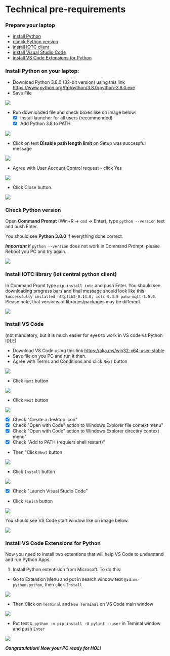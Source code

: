 # Technical pre-requirements
### Prepare your laptop
* [install Python](#install-python-on-your-laptop)
* [check Python version](#check-python-version)
* [install IOTC client](#install-iotc-library-iot-central-python-client)
* [install Visual Studio Code](#install-vs-code)
* [install VS Code Extensions for Python](#install-vs-code-extensions-for-python)

### Install Python on your laptop:
* Download Python 3.8.0 (32-bit version) using this link https://www.python.org/ftp/python/3.8.0/python-3.8.0.exe
* Save File

![](media/Save-Run.png)

* Run downloaded file and check boxes like on image below:
  - [x] Install launcher for all users (recommended)
  - [x] Add Python 3.8 to PATH

![](media/run-tick.png)

* Click on text **Disable path length limit** on Setup was successful message

![](media/disable-260-limit.png)

* Agree with User Account Control request - click Yes

![](media/UAC-yes.png)

* Click Close button.

![](media/close.png)

### Check Python version
Open **Command Prompt** (Win+R -> `cmd` -> Enter), type `python --version` text and push Enter.

You should see **Python 3.8.0** if everything done correct.

***Important*** If `python --version` does not work in Command Prompt, please Reboot you PC and try again.

![](media/check-python-version.png)

### Install IOTC library (iot central python client)
In Command Promt type  `pip install iotc` and push Enter. You should see downloading progress bars and final message should look like this `Successfully installed httplib2-0.14.0, iotc-0.3.5 paho-mqtt-1.5.0`. Please note, that versions of libraries/packages may be different.

![](media/install-iotc.png)

### Install VS Code 
(not mandatory, but it is much easier for eyes to work in VS code vs Python IDLE)
* Download VS Code using this link https://aka.ms/win32-x64-user-stable
* Save file on you PC and run it then.
* Agree with Terms and Conditions and click `Next` button

![](media/vscode/vscode1.PNG)

* Click `Next` button

![](media/vscode/vscode2.PNG)

* Click `Next` button

![](media/vscode/vscode3.PNG)

* [x] Check "Create a desktop icon"
* [x] Check "Open with Code" action to Windows Explorer file context menu"
* [x] Check "Open with Code" action to Windows Explorer directiry context menu"
* [x] Check "Add to PATH (requiers shell restart)"
- Then "Click `Next` button

![](media/vscode/vscode4.PNG)

* Click `Install` button

![](media/vscode/vscode5.PNG)

* [x] Check "Launch Visual Studio Code"
* Click `Finish` button

![](media/vscode/vscode6.PNG)

You should see VS Code start window like on image below.

![](media/vscode/vscode7.PNG)

### Install VS Code Extensions for Python

Now you need to install two extentions that will help VS Code to understand and run Python Apps.
1. Install Python extentision from Microsoft. To do this:
  - Go to Extension Menu and put in search window text `@id:ms-python.python`, then click `Install`
 
 ![](media/vscode/vscode12.PNG)
 
   - Then Click on `Terminal` and `New Terminal` on VS Code main window
 
 ![](media/vscode/vscode13.PNG)  
   
   - Put text `& python -m pip install -U pylint --user` in Teminal window and push `Enter`
   
 ![](media/vscode/vscode14.PNG)

***Congratulation! Now your PC ready for HOL!***
